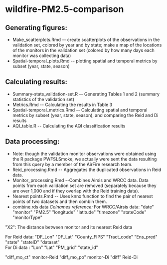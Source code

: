 # wildfire-PM2.5-comparison

## Generating figures:
* Make_scatterplots.Rmd -- create scatterplots of the observations in the validation set, colored by year and by state; make a map of the locations of the monitors in the validation set (colored by how many days each monitor was collecting data)
* Spatial-temporal_plots.Rmd -- plotting spatial and temporal metrics by subset (year, state, season)

## Calculating results:
* Summary-stats_validation-set.R -- Generating Tables 1 and 2 (summary statistics of the validation set)
* Metrics.Rmd -- Calculating the results in Table 3
* Spatial-temporal_metrics.Rmd -- Calculating spatial and temporal metrics by subset (year, state, season), and comparing the Reid and Di results
* AQI_table.R -- Calculating the AQI classification results

## Data processing:
* Note: though the validation monitor observations were obtained using the R package PWFSLSmoke, we actually were sent the data resulting from this query by a member of the AirFire research team.
* Reid_processing.Rmd -- Aggregates the duplicated observations in Reid data.
* Monitor_processing.Rmd --Combines Airsis and WRCC data. Data points from each validation set are removed (separately because they are over 1,000 and if they overlap with the Reid training data).
* Nearest points.Rmd -- Uses knnx function to find the pair of nearest points of two datasets and then combin them. 
* combine.rds data
_Colnames reference:_
For WRCC/Airsis data: "date"        "monitor"     "PM2.5"      "longitude"   "latitude"    "timezone"   "stateCode"   "monitorType" 

"X2": The distance between monitor and its nearest Reid data         

For Reid data: "DF_Lon"      "DF_Lat"  "County_FIPS" "Tract_code"  "Ens_pred"    "state"       "stateID"     "dataset"         
For Di data : "Lon"         "Lat"         "PM_grid"  "state_id" 
  
"diff_mo_ct" monitor-Reid 
"diff_mo_po" monitor-Di
"diff"  Reid-Di    
